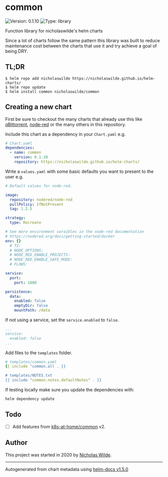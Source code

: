 # common

![Version: 0.1.10](https://img.shields.io/badge/Version-0.1.10-informational?style=flat-square) ![Type: library](https://img.shields.io/badge/Type-library-informational?style=flat-square)

Function library for nicholaswilde's helm charts

Since a lot of charts follow the same pattern this library was built to reduce maintenance cost between the charts that use it and try achieve a goal of being DRY.

## TL;DR
```console
$ helm repo add nicholaswilde https://nicholaswilde.github.io/helm-charts/
$ helm repo update
$ helm install common nicholaswilde/common
```

## Creating a new chart

First be sure to checkout the many charts that already use this like [qBittorrent](../qbittorrent/), [node-red](../node-red/) or the many others in this repository.

Include this chart as a dependency in your `Chart.yaml` e.g.

```yaml
# Chart.yaml
dependencies:
  - name: common
    version: 0.1.10
    repository: https://nicholaswilde.github.io/helm-charts/
```
Write a `values.yaml` with some basic defaults you want to present to the user e.g.

```yaml
# Default values for node-red.

image:
  repository: nodered/node-red
  pullPolicy: IfNotPresent
  tag: 1.2.5

strategy:
  type: Recreate

# See more environment varaibles in the node-red documentation
# https://nodered.org/docs/getting-started/docker
env: {}
  # TZ:
  # NODE_OPTIONS:
  # NODE_RED_ENABLE_PROJECTS:
  # NODE_RED_ENABLE_SAFE_MODE:
  # FLOWS:

service:
  port:
    port: 1880

persistence:
  data:
    enabled: false
    emptyDir: false
    mountPath: /data
```

If not using a service, set the `service.enabled` to `false`.
```yaml
...
service:
  enabled: false
...
```

Add files to the `templates` folder.
```yaml
# templates/common.yaml
{{ include "common.all . }}

# templates/NOTES.txt
{{ include "common.notes.defaultNotes" . }}
```

If testing locally make sure you update the dependencies with:

```bash
helm dependency update
```

## Todo
- [ ] Add features from [k8s-at-home/common](https://github.com/k8s-at-home/charts/tree/master/charts/common) v2.

## Author
This project was started in 2020 by [Nicholas Wilde](https://github.com/nicholaswilde).

----------------------------------------------
Autogenerated from chart metadata using [helm-docs v1.5.0](https://github.com/norwoodj/helm-docs/releases/v1.5.0)
